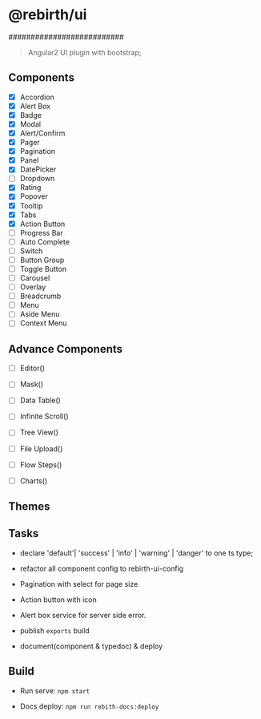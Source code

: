 # @rebirth/ui
##########################
> Angular2 UI plugin with bootstrap;

## Components

- [x] Accordion
- [x] Alert Box
- [x] Badge
- [x] Modal
- [x] Alert/Confirm
- [x] Pager
- [x] Pagination
- [x] Panel
- [x] DatePicker
- [ ] Dropdown
- [x] Rating
- [x] Popover
- [x] Tooltip
- [x] Tabs
- [x] Action Button
- [ ] Progress Bar
- [ ] Auto Complete
- [ ] Switch
- [ ] Button Group
- [ ] Toggle Button
- [ ] Carousel
- [ ] Overlay
- [ ] Breadcrumb
- [ ] Menu
- [ ] Aside Menu
- [ ] Context Menu

## Advance Components
- [ ] Editor([]())
- [ ] Mask([]())
- [ ] Data Table([]())
- [ ] Infinite Scroll([]())
- [ ] Tree View([]())
- [ ] File Upload([]())
- [ ] Flow Steps([]())
- [ ] Charts([]())


## Themes



## Tasks

- declare 'default'| 'success' | 'info' | 'warning' | 'danger' to one ts type; 

- refactor all component config to rebirth-ui-config

- Pagination with select for page size

- Action button with icon

- Alert box service for server side error.

- publish `exports` build

- document(component & typedoc) & deploy


## Build

* Run serve: `npm start`

* Docs deploy: `npm run rebith-docs:deploy`

